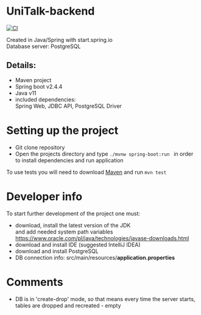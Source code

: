 # UniTalk-backend

[![CI](https://github.com/UniTalk-app/UniTalk-backend/actions/workflows/main.yml/badge.svg)](https://github.com/UniTalk-app/UniTalk-backend/actions/workflows/main.yml)

Created in Java/Spring with start.spring.io <br>
Database server: PostgreSQL

## Details:
- Maven project
- Spring boot v2.4.4
- Java v11
- included dependencies: <br>
  Spring Web, JDBC API, PostgreSQL Driver
  
# Setting up the project
- Git clone repository
- Open the projects directory and type `./mvnw spring-boot:run ` in order to install dependencies and run application

To use tests you will need to download [Maven](https://maven.apache.org/download.cgi) and run `mvn test`

# Developer info
To start further development of the project one must:

- download, install the latest version of the JDK <br>
  and add needed system path variables<br>
  https://www.oracle.com/pl/java/technologies/javase-downloads.html
- download and install IDE (suggested IntelliJ IDEA)
- download and install PostgreSQL
- DB connection info: src/main/resources/<b>application.properties</b>

# Comments
- DB is in 'create-drop' mode, so that means every time the server
starts, tables are dropped and recreated - empty
